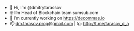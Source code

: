 - 👋 Hi, I’m @dmitrytarassov
- 🤓 I’m Head of Blockchain team sumsub.com
- 🤖 I’m currently working on https://decommas.io
- 📫 dm.tarasov.prog@gmail.com | tg: http://t.me/tarasov_d_a

<!---
dmitrytarassov/dmitrytarassov is a ✨ special ✨ repository because its `README.md` (this file) appears on your GitHub profile.
You can click the Preview link to take a look at your changes.
--->
